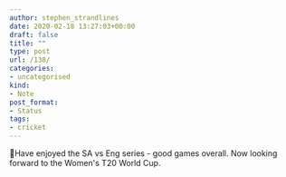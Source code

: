 ```yaml
---
author: stephen_strandlines
date: 2020-02-18 13:27:03+00:00
draft: false
title: ""
type: post
url: /138/
categories:
- uncategorised
kind:
- Note
post_format:
- Status
tags:
- cricket
---
```


🏏Have enjoyed the SA vs Eng series - good games overall. Now looking forward to the Women's T20 World Cup.
